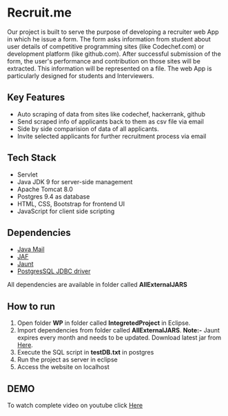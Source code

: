# Recruit.me
Our project is built to serve the purpose of developing a recruiter web App in which he issue a form. The form asks information from student about user details of competitive programming sites (like
Codechef.com) or development platform (like github.com). After successful submission of the form, the user's performance and contribution on those sites will be extracted. This information will be
represented on a file. The web App is particularly designed for students and Interviewers.

## Key Features
- Auto scraping of data from sites like codechef, hackerrank, github
- Send scraped info of applicants back to them as csv file via email
- Side by side comparision of data of all applicants.
- Invite selected applicants for further recruitment process via email


## Tech Stack
- Servlet
- Java JDK 9 for server-side management
- Apache Tomcat 8.0
- Postgres 9.4 as database
- HTML, CSS, Bootstrap for frontend UI
- JavaScript for client side scripting

## Dependencies
- [Java Mail](https://www.oracle.com/technetwork/java/index-138643.html "Java Mail")
- [JAF](https://www.oracle.com/technetwork/java/jaf11-139815.html "JAF")
- [Jaunt](http://jaunt-api.com/download.htm "Jaunt")
- [PostgresSQL JDBC driver](https://jdbc.postgresql.org/download.html "PostgresSQL JDBC driver")

All dependencies are available in folder called **AllExternalJARS** 

## How to run
1.  Open folder **WP** in folder called **IntegretedProject** in Eclipse.
2. Import dependencies from folder called **AllExternalJARS**. 
**Note:-** Jaunt expires every month and needs to be updated. Download latest jar from  [Here](http://jaunt-api.com/download.htm "here").
3. Execute the SQL script in **testDB.txt** in postgres
4. Run the project as server in eclipse
5. Access the website on localhost

## DEMO
To watch complete video on youtube click [Here](https://www.youtube.com/watch?v=8xoCqm1-tL4&t=112s "Here")

